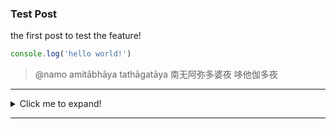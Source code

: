 ### Test Post

the first post to test the feature!

```js
console.log('hello world!')
```

> @namo amitābhāya tathāgatāya 南无阿弥多婆夜 哆他伽多夜

<hr />
<details>
  <summary>Click me to expand!</summary>

I can contain markdown content too. Just leave a newline between markdown and HTML elements.

- Abc
- Def

</details>
<hr />
